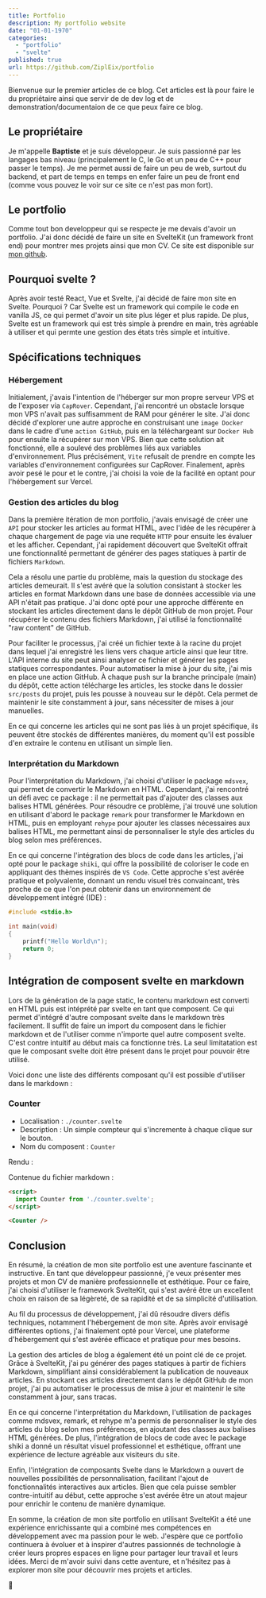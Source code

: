 ```yaml
---
title: Portfolio
description: My portfolio website
date: "01-01-1970"
categories:
  - "portfolio"
  - "svelte"
published: true
url: https://github.com/ZiplEix/portfolio
---
```


<script>
  import Counter from './counter.svelte';
</script>

Bienvenue sur le premier articles de ce blog. Cet articles est là pour faire le du propriétaire ainsi que servir de de dev log et de demonstration/documentaion de ce que peux faire ce blog.

## Le propriétaire

Je m'appelle **Baptiste** et je suis développeur. Je suis passionné par les langages bas niveau (principalement le C, le Go et un peu de C++ pour passer le temps). Je me permet aussi de faire un peu de web, surtout du backend, et part de temps en temps en enfer faire un peu de front end (comme vous pouvez le voir sur ce site ce n'est pas mon fort).

## Le portfolio

Comme tout bon developpeur qui se respecte je me devais d'avoir un portfolio. J'ai donc décidé de faire un site en SvelteKit (un framework front end) pour montrer mes projets ainsi que mon CV. Ce site est disponible sur [mon github](https://github.com/ZiplEix/portfolio).

## Pourquoi svelte ?

Après avoir testé React, Vue et Svelte, j'ai décidé de faire mon site en Svelte. Pourquoi ? Car Svelte est un framework qui compile le code en vanilla JS, ce qui permet d'avoir un site plus léger et plus rapide. De plus, Svelte est un framework qui est très simple à prendre en main,  très agréable à utiliser et qui permte une gestion des états très simple et intuitive.

## Spécifications techniques

### Hébergement

Initialement, j'avais l'intention de l'héberger sur mon propre serveur VPS et de l'exposer via `CapRover`. Cependant, j'ai rencontré un obstacle lorsque mon VPS n'avait pas suffisamment de RAM pour générer le site. J'ai donc décidé d'explorer une autre approche en construisant une `image Docker` dans le cadre d'une `action GitHub`, puis en la téléchargeant sur `Docker Hub` pour ensuite la récupérer sur mon VPS. Bien que cette solution ait fonctionné, elle a soulevé des problèmes liés aux variables d'environnement. Plus précisément, `Vite` refusait de prendre en compte les variables d'environnement configurées sur CapRover. Finalement, après avoir pesé le pour et le contre, j'ai choisi la voie de la facilité en optant pour l'hébergement sur Vercel.

### Gestion des articles du blog

Dans la première itération de mon portfolio, j'avais envisagé de créer une `API` pour stocker les articles au format HTML, avec l'idée de les récupérer à chaque chargement de page via une requête `HTTP` pour ensuite les évaluer et les afficher. Cependant, j'ai rapidement découvert que SvelteKit offrait une fonctionnalité permettant de générer des pages statiques à partir de fichiers `Markdown`.

Cela a résolu une partie du problème, mais la question du stockage des articles demeurait. Il s'est avéré que la solution consistant à stocker les articles en format Markdown dans une base de données accessible via une API n'était pas pratique. J'ai donc opté pour une approche différente en stockant les articles directement dans le dépôt GitHub de mon projet. Pour récupérer le contenu des fichiers Markdown, j'ai utilisé la fonctionnalité "raw content" de GitHub.

Pour faciliter le processus, j'ai créé un fichier texte à la racine du projet dans lequel j'ai enregistré les liens vers chaque article ainsi que leur titre. L'API interne du site peut ainsi analyser ce fichier et générer les pages statiques correspondantes. Pour automatiser la mise à jour du site, j'ai mis en place une action GitHub. À chaque push sur la branche principale (main) du dépôt, cette action télécharge les articles, les stocke dans le dossier `src/posts` du projet, puis les pousse à nouveau sur le dépôt. Cela permet de maintenir le site constamment à jour, sans nécessiter de mises à jour manuelles.

En ce qui concerne les articles qui ne sont pas liés à un projet spécifique, ils peuvent être stockés de différentes manières, du moment qu'il est possible d'en extraire le contenu en utilisant un simple lien.

### Interprétation du Markdown

Pour l'interprétation du Markdown, j'ai choisi d'utiliser le package `mdsvex`, qui permet de convertir le Markdown en HTML. Cependant, j'ai rencontré un défi avec ce package : il ne permettait pas d'ajouter des classes aux balises HTML générées. Pour résoudre ce problème, j'ai trouvé une solution en utilisant d'abord le package `remark` pour transformer le Markdown en HTML, puis en employant `rehype` pour ajouter les classes nécessaires aux balises HTML, me permettant ainsi de personnaliser le style des articles du blog selon mes préférences.

En ce qui concerne l'intégration des blocs de code dans les articles, j'ai opté pour le package `shiki`, qui offre la possibilité de coloriser le code en appliquant des thèmes inspirés de `VS Code`. Cette approche s'est avérée pratique et polyvalente, donnant un rendu visuel très convaincant, très proche de ce que l'on peut obtenir dans un environnement de développement intégré (IDE) :

```c
#include <stdio.h>

int main(void)
{
    printf("Hello World\n");
    return 0;
}
```

## Intégration de composent svelte en markdown

Lors de la génération de la page static, le contenu markdown est converti en HTML puis est intéprété par svelte en tant que composent. Ce qui permet d'intégré d'autre composant svelte dans le markdown très facilement. Il suffit de faire un import du composent dans le fichier markdown et de l'utiliser comme n'importe quel autre composent svelte. C'est contre intuitif au début mais ca fonctionne très. La seul limitatation est que le composant svelte doit être présent dans le projet pour pouvoir être utilisé.

Voici donc une liste des différents composant qu'il est possible d'utiliser dans le markdown :

### Counter

- Localisation : `./counter.svelte`
- Description : Un simple compteur qui s'incremente à chaque clique sur le bouton.
- Nom du composent : `Counter`

Rendu :

<Counter />

Contenue du fichier markdown :

```md
<script>
  import Counter from './counter.svelte';
</script>

<Counter />
```

## Conclusion

En résumé, la création de mon site portfolio est une aventure fascinante et instructive. En tant que développeur passionné, j'e veux présenter mes projets et mon CV de manière professionnelle et esthétique. Pour ce faire, j'ai choisi d'utiliser le framework SvelteKit, qui s'est avéré être un excellent choix en raison de sa légèreté, de sa rapidité et de sa simplicité d'utilisation.

Au fil du processus de développement, j'ai dû résoudre divers défis techniques, notamment l'hébergement de mon site. Après avoir envisagé différentes options, j'ai finalement opté pour Vercel, une plateforme d'hébergement qui s'est avérée efficace et pratique pour mes besoins.

La gestion des articles de blog a également été un point clé de ce projet. Grâce à SvelteKit, j'ai pu générer des pages statiques à partir de fichiers Markdown, simplifiant ainsi considérablement la publication de nouveaux articles. En stockant ces articles directement dans le dépôt GitHub de mon projet, j'ai pu automatiser le processus de mise à jour et maintenir le site constamment à jour, sans tracas.

En ce qui concerne l'interprétation du Markdown, l'utilisation de packages comme mdsvex, remark, et rehype m'a permis de personnaliser le style des articles du blog selon mes préférences, en ajoutant des classes aux balises HTML générées. De plus, l'intégration de blocs de code avec le package shiki a donné un résultat visuel professionnel et esthétique, offrant une expérience de lecture agréable aux visiteurs du site.

Enfin, l'intégration de composants Svelte dans le Markdown a ouvert de nouvelles possibilités de personnalisation, facilitant l'ajout de fonctionnalités interactives aux articles. Bien que cela puisse sembler contre-intuitif au début, cette approche s'est avérée être un atout majeur pour enrichir le contenu de manière dynamique.

En somme, la création de mon site portfolio en utilisant SvelteKit a été une expérience enrichissante qui a combiné mes compétences en développement avec ma passion pour le web. J'espère que ce portfolio continuera à évoluer et à inspirer d'autres passionnés de technologie à créer leurs propres espaces en ligne pour partager leur travail et leurs idées. Merci de m'avoir suivi dans cette aventure, et n'hésitez pas à explorer mon site pour découvrir mes projets et articles.

👋
